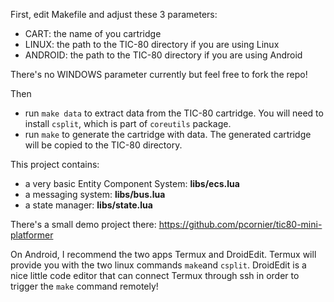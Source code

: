 
First, edit Makefile and adjust these 3 parameters:
- CART: the name of you cartridge
- LINUX: the path to the TIC-80 directory if you are using Linux
- ANDROID: the path to the TIC-80 directory if you are using Android

There's no WINDOWS parameter currently but feel free to fork the repo!

Then
- run `make data` to extract data from the TIC-80 cartridge. You will need to install `csplit`, which is part of `coreutils` package.
- run `make` to generate the cartridge with data. The generated cartridge will be copied to the TIC-80 directory.

This project contains:
- a very basic Entity Component System: **libs/ecs.lua**
- a messaging system: **libs/bus.lua**
- a state manager: **libs/state.lua**

There's a small demo project there: https://github.com/pcornier/tic80-mini-platformer

On Android, I recommend the two apps Termux and DroidEdit. Termux will provide you with the two linux commands `make`and `csplit`. DroidEdit is a nice little code editor that can connect Termux through ssh in order to trigger the `make` command remotely!
